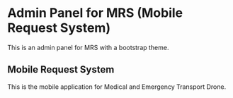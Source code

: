 # Admin Panel for MRS (Mobile Request System)
This is an admin panel for MRS with a bootstrap theme.

## Mobile Request System
This is the mobile application for Medical and Emergency Transport Drone.